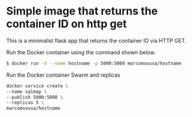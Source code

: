 # Simple image that returns the container ID on http get

This is a minimalist flask app that returns the container ID via HTTP GET.

Run the Docker container using the command shown below.

```bash
$ docker run -d --name hostname -p 5000:5000 marcomsousa/hostname
```
Run the Docker container Swarm and replicas

```bash
docker service create \
--name sqlmap \
--publish 5000:5000 \
--replicas 5 \
marcomsousa/hostname
```
